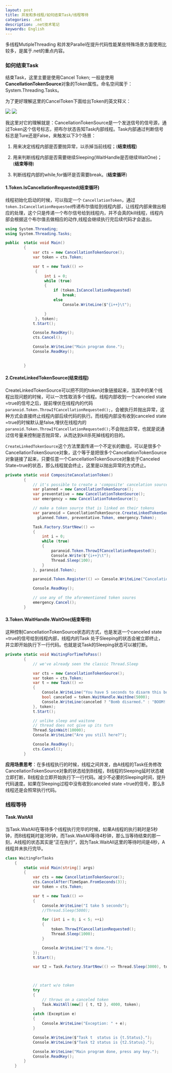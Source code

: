 ```yaml
---
layout: post
title: 并发和多线程/如何结束Task/线程等待
categories: .net
description: .net技术笔记
keywords: English
---
```

多线程MutipleThreading 和并发Parallel在提升代码性能某些特殊场景方面使用比较多，是属于.net的重点内容。

### 如何结束Task

结束Task，这里主要是使用Cancel Token; 一般是使用**CancellationTokenSource**对象的Token属性。命名空间属于：System.Threading.Tasks。

为了更好理解这里的CancelToken下面给出Token的英文释义：

<img src="https://cs-cn.top/images/posts/cancel_token053.png"/>

<img src="https://cs-cn.top/images/posts/token_931.png"/>

我这里对它的理解就是：CancellationTokenSource是一个发送信号的信号源，通过Token这个信号标志，把布尔状态告知Task内部线程。Task内部通过判断信号标志是Ture还是False，来触发以下3个场景：

1. 用来决定线程内部是否要抛异常，以杀掉当前线程；(**结束线程**)

2. 用来判断线程内部是否需要继续Sleeping(WaitHandle是否继续WaitOne)；(**结束等待**)

3. 判断线程内部的while,for循环是否需要break。(**结束循环**)

#### 1.Token.IsCancellationRequested(结束循环)

线程初始化启动的时候，可以指定一个 `CancellationToken`，通过`token.IsCancellationRequested`传递布尔值给到线程内部，让线程内部来做出相应的处理，这个只是传递一个布尔信号给到线程内，并不会真的kill线程，线程内部会根据这个布尔值去做相应的动作,线程会继续执行完后续代码才会退出。

```c#
using System.Threading;
using System.Threading.Tasks;

public  static void Main()
        {
            var cts = new CancellationTokenSource();
            var token = cts.Token;

            var t = new Task(() =>
             {
                 int i = 0;
                 while (true)
                 {
                     if (token.IsCancellationRequested)
                         break;
                     else
                         Console.WriteLine($"{i++}\t");

                 }
             }, token);
            t.Start();

            Console.ReadKey();
            cts.Cancel();

            Console.WriteLine("Main program done.");
            Console.ReadKey();

            
        }
```



#### 2.CreateLinkedTokenSource(结束线程)

CreateLinkedTokenSource可以把不同的token对象链接起来，当其中的某个线程出现问题的时候，可以一次性取消多个线程。线程内部收到一个canceled state =true的信号之后，提前埋伏在线程内的代码`paranoid.Token.ThrowIfCancellationRequested();`，会被执行并抛出异常，这种方式会直接终止线程内部后续代码的执行。而线程内部没有收到canceled state =true的时候默认是false,埋伏在线程内的`paranoid.Token.ThrowIfCancellationRequested();`不会抛出异常，也就是说通过信号量来控制是否抛异常，从而达到kill杀死掉线程的目的。

`CreateLinkedTokenSource`这个方法里面传递一个不定长的数组，可以是很多个CancellationTokenSource对象，这个等于是把很多个CancellationTokenSource对象链接了起来，只要任意一个CancellationTokenSource对象处于Canceled State=true的状态，那么线程就会终止，这里是以抛出异常的方式终止。

```c#
private static void CompositeCancelationToken()
        {
            // it's possible to create a 'composite' cancelation source that involves several tokens
            var planned = new CancellationTokenSource();
            var preventative = new CancellationTokenSource();
            var emergency = new CancellationTokenSource();

            // make a token source that is linked on their tokens
            var paranoid = CancellationTokenSource.CreateLinkedTokenSource(
              planned.Token, preventative.Token, emergency.Token);

            Task.Factory.StartNew(() =>
            {
                int i = 0;
                while (true)
                {
                    paranoid.Token.ThrowIfCancellationRequested();
                    Console.Write($"{i++}\t");
                    Thread.Sleep(100);
                }
            }, paranoid.Token);

            paranoid.Token.Register(() => Console.WriteLine("Cancelation requested"));

            Console.ReadKey();

            // use any of the aforementioned token soures
            emergency.Cancel();
        }
```



#### 3.Token.WaitHandle.WaitOne(结束等待)

这种控制CancellationTokenSource状态的方式，也是发送一个canceled state =true的信号给到线程内部，线程内的Task 处于Sleeping的状态会被立即终止，并立即开始执行下一行代码。也就是说Task的Sleeping状态可以被打断。

```c#
private static void WaitingForTimeToPass()
        {
            // we've already seen the classic Thread.Sleep

            var cts = new CancellationTokenSource();
            var token = cts.Token;
            var t = new Task(() =>
            {
                Console.WriteLine("You have 5 seconds to disarm this bomb by pressing a key");
                bool canceled = token.WaitHandle.WaitOne(5000);
                Console.WriteLine(canceled ? "Bomb disarmed." : "BOOM!!!!");
            }, token);
            t.Start();

            // unlike sleep and waitone
            // thread does not give up its turn
            Thread.SpinWait(10000);
            Console.WriteLine("Are you still here?");

            Console.ReadKey();
            cts.Cancel();
        }
```

**应用场景思考**：在多线程执行的时候，线程之间并发，由A线程的Task任务修改CancellationTokenSource对象的状态给到B线程，B线程的Sleeping延时状态被立即打断，B线程会立即开始执行下一行代码。减少不必要的Sleeping时间，提升代码速度。如果在Sleeping过程中没有收到canceled state =true的信号，那么B线程还是会照常执行代码。

### 线程等待

#### Task.WaitAll

当Task.WaitAll在等待多个线程执行完毕的时候，如果A线程的执行耗时是5秒钟，而B线程耗时是3秒钟，而Task.WaitAll等待4秒钟，那么当等待结束的那一刻，A线程的状态其实是“正在执行”，因为Task.WaitAll这里的等待时间是4秒，A线程并未执行完毕。

```c#
class WaitingForTasks
    {
        static void Main(string[] args)
        {
            var cts = new CancellationTokenSource();
            cts.CancelAfter(TimeSpan.FromSeconds(3));
            var token = cts.Token;

            var t = new Task(() =>
            {
                Console.WriteLine("I take 5 seconds");
                //Thread.Sleep(5000);

                for (int i = 0; i < 5; ++i)
                {
                    token.ThrowIfCancellationRequested();
                    Thread.Sleep(1000);
                }

                Console.WriteLine("I'm done.");
            });
            t.Start();

            var t2 = Task.Factory.StartNew(() => Thread.Sleep(3000), token);

            

            // start w/o token
            try
            {
                // throws on a canceled token
                Task.WaitAll(new[] { t, t2 }, 4000, token);
            }
            catch (Exception e)
            {
                Console.WriteLine("Exception: " + e);
            }

            Console.WriteLine($"Task t  status is {t.Status}.");
            Console.WriteLine($"Task t2 status is {t2.Status}.");

            Console.WriteLine("Main program done, press any key.");
            Console.ReadKey();
        }
    }
```

